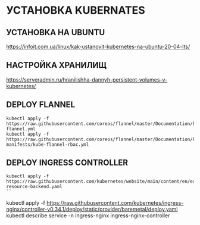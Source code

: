 # УСТАНОВКА KUBERNATES

## УСТАНОВКА НА UBUNTU

https://infoit.com.ua/linux/kak-ustanovit-kubernetes-na-ubuntu-20-04-lts/

## НАСТРОЙКА ХРАНИЛИЩ

https://serveradmin.ru/hranilishha-dannyh-persistent-volumes-v-kubernetes/

## DEPLOY FLANNEL

```
kubectl apply -f https://raw.githubusercontent.com/coreos/flannel/master/Documentation/kube-flannel.yml
kubectl apply -f https://raw.githubusercontent.com/coreos/flannel/master/Documentation/k8s-manifests/kube-flannel-rbac.yml
```

## DEPLOY INGRESS CONTROLLER

```
kubectl apply -f https://raw.githubusercontent.com/kubernetes/website/main/content/en/examples/service/networking/ingress-resource-backend.yaml
``

```
kubectl apply -f https://raw.githubusercontent.com/kubernetes/ingress-nginx/controller-v0.34.1/deploy/static/provider/baremetal/deploy.yaml
kubectl describe service -n ingress-nginx ingress-nginx-controller
```

